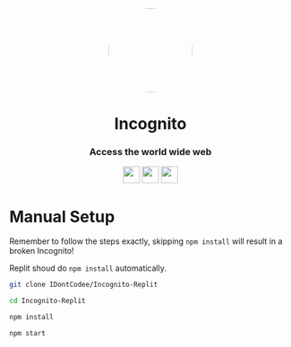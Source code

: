 <div align="center">

<kbd>
<img style="border-radius:50%" height="150px" src="https://raw.githubusercontent.com/IDontCodee/Incognito-Replit/main/deploy/logo.svg">
</kbd>
         
<h1>Incognito</h1>

<h3>Access the world wide web</h3>

</div>

<p align="center">
<a href="https://heroku.com/deploy?template=https://github.com/IDontCodee/Incognito-Replit"><img height="30px" src="https://raw.githubusercontent.com/FogNetwork/Tsunami/main/deploy/heroku2.svg"><img></a>
<a href="https://repl.it/github/IDontCodee/Incognito-Replit"><img height="30px" src="https://raw.githubusercontent.com/IDontCodee/Incognito-Replit/main/deploy/replit.svg"><img></a>
<a href="https://glitch.com/edit/#!/import/github/IDontCodee/Incognito-Replit"><img height="30px" src="https://raw.githubusercontent.com/IDontCodee/Incognito-Replit/main/deploy/glitch.svg"><img></a>
</p>
</p>

# Manual Setup

Remember to follow the steps exactly, skipping ``` npm install ``` will result in a broken Incognito!

Replit shoud do ``` npm install ``` automatically.
         
         
```sh
git clone IDontCodee/Incognito-Replit

cd Incognito-Replit

npm install

npm start
```
